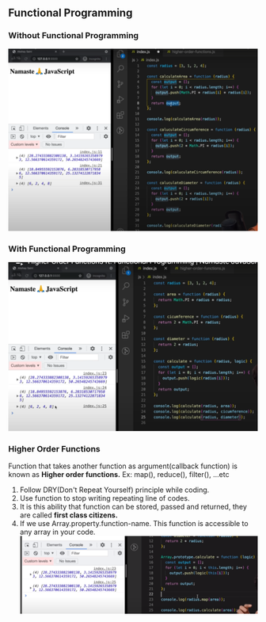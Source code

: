 ## Functional Programming

### Without Functional Programming

![img.png](img.png)

### With Functional Programming

![img_1.png](img_1.png)

### Higher Order Functions

Function that takes another function as argument(callback function) is known as **Higher order functions.**
Ex: map(), reduce(), filter(), ...etc


1. Follow DRY(Don't Repeat Yourself) principle while coding.
2. Use function to stop writing repeating line of codes.
3. It is this ability that function can be stored, passed and returned,  they are called **first class citizens.**
4. If  we use Array.property.function-name. This function is accessible to any array in your code.
![img_2.png](img_2.png)

